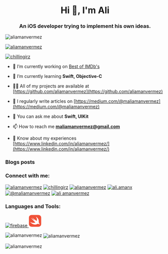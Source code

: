 <h1 align="center">Hi 👋, I'm Ali</h1>
<h3 align="center">An iOS developer trying to implement his own ideas.</h3>

<p align="left"> <img src="https://komarev.com/ghpvc/?username=aliamanvermez&label=Profile%20views&color=0e75b6&style=flat" alt="aliamanvermez" /> </p>

<p align="left"> <a href="https://github.com/ryo-ma/github-profile-trophy"><img src="https://github-profile-trophy.vercel.app/?username=aliamanvermez" alt="aliamanvermez" /></a> </p>

<p align="left"> <a href="https://twitter.com/chillingirz" target="blank"><img src="https://img.shields.io/twitter/follow/chillingirz?logo=twitter&style=for-the-badge" alt="chillingirz" /></a> </p>

- 🔭 I’m currently working on [Best of IMDb's](https://github.com/aliamanvermez/ios-swift-best-of-imdbs-mvvm)

- 🌱 I’m currently learning **Swift, Objective-C**

- 👨‍💻 All of my projects are available at [https://github.com/aliamanvermez](https://github.com/aliamanvermez)

- 📝 I regularly write articles on [https://medium.com/@maliamanvermez](https://medium.com/@maliamanvermez)

- 💬 You can ask me about **Swift, UIKit**

- 📫 How to reach me **maliamanvermez@gmail.com**

- 📄 Know about my experiences [https://www.linkedin.com/in/aliamanvermez/](https://www.linkedin.com/in/aliamanvermez/)

### Blogs posts
<!-- BLOG-POST-LIST:START -->
<!-- BLOG-POST-LIST:END -->

<h3 align="left">Connect with me:</h3>
<p align="left">
<a href="https://dev.to/aliamanvermez" target="blank"><img align="center" src="https://raw.githubusercontent.com/rahuldkjain/github-profile-readme-generator/master/src/images/icons/Social/devto.svg" alt="aliamanvermez" height="30" width="40" /></a>
<a href="https://twitter.com/chillingirz" target="blank"><img align="center" src="https://raw.githubusercontent.com/rahuldkjain/github-profile-readme-generator/master/src/images/icons/Social/twitter.svg" alt="chillingirz" height="30" width="40" /></a>
<a href="https://linkedin.com/in/aliamanvermez" target="blank"><img align="center" src="https://raw.githubusercontent.com/rahuldkjain/github-profile-readme-generator/master/src/images/icons/Social/linked-in-alt.svg" alt="aliamanvermez" height="30" width="40" /></a>
<a href="https://instagram.com/ali.amanx" target="blank"><img align="center" src="https://raw.githubusercontent.com/rahuldkjain/github-profile-readme-generator/master/src/images/icons/Social/instagram.svg" alt="ali.amanx" height="30" width="40" /></a>
<a href="https://medium.com/@maliamanvermez" target="blank"><img align="center" src="https://raw.githubusercontent.com/rahuldkjain/github-profile-readme-generator/master/src/images/icons/Social/medium.svg" alt="@maliamanvermez" height="30" width="40" /></a>
<a href="https://www.youtube.com/c/ali amanvermez" target="blank"><img align="center" src="https://raw.githubusercontent.com/rahuldkjain/github-profile-readme-generator/master/src/images/icons/Social/youtube.svg" alt="ali amanvermez" height="30" width="40" /></a>
</p>

<h3 align="left">Languages and Tools:</h3>
<p align="left"> <a href="https://firebase.google.com/" target="_blank" rel="noreferrer"> <img src="https://www.vectorlogo.zone/logos/firebase/firebase-icon.svg" alt="firebase" width="40" height="40"/> </a> <a href="https://developer.apple.com/swift/" target="_blank" rel="noreferrer"> <img src="https://raw.githubusercontent.com/devicons/devicon/master/icons/swift/swift-original.svg" alt="swift" width="40" height="40"/> </a> </p>

<p><img align="left" src="https://github-readme-stats.vercel.app/api/top-langs?username=aliamanvermez&show_icons=true&locale=en&layout=compact" alt="aliamanvermez" /></p>

<p>&nbsp;<img align="center" src="https://github-readme-stats.vercel.app/api?username=aliamanvermez&show_icons=true&locale=en" alt="aliamanvermez" /></p>

<p><img align="center" src="https://github-readme-streak-stats.herokuapp.com/?user=aliamanvermez&" alt="aliamanvermez" /></p>
